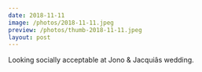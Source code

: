 ```yaml
---
date: 2018-11-11
image: /photos/2018-11-11.jpeg
preview: /photos/thumb-2018-11-11.jpeg
layout: post
---
```


Looking socially acceptable at Jono & Jacquiâs wedding.

